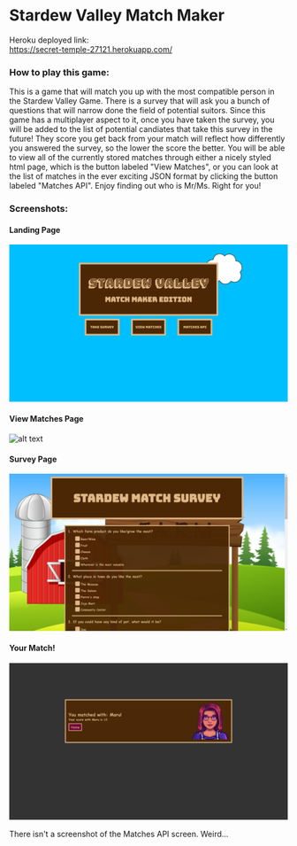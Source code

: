 # Stardew Valley Match Maker

Heroku deployed link:<br>
https://secret-temple-27121.herokuapp.com/

### How to play this game:

This is a game that will match you up with the most compatible person in the Stardew Valley Game.
There is a survey that will ask you a bunch of questions that will narrow done the field of potential suitors.
Since this game has a multiplayer aspect to it, once you have taken the survey, you will be added to the list of potential candiates
that take this survey in the future! They score you get back from your match will reflect how differently you answered the survey, so the lower the score the better. You will be able to view all of the currently stored matches through either a nicely styled html page, which is the button labeled "View Matches", or you can look at the list of matches in the ever exciting JSON format by clicking the button labeled "Matches API". Enjoy finding out who is Mr/Ms. Right for you!


### Screenshots:

#### Landing Page
![alt text](./screenshots/home.png "Landing Page")

#### View Matches Page
![alt text](./screenshots/matches.png "View Matches Section")

#### Survey Page
![alt text](./screenshots/survey.png "Survey")

#### Your Match!
![alt text](./screenshots/match.png "Match")

There isn't a screenshot of the Matches API screen. Weird...